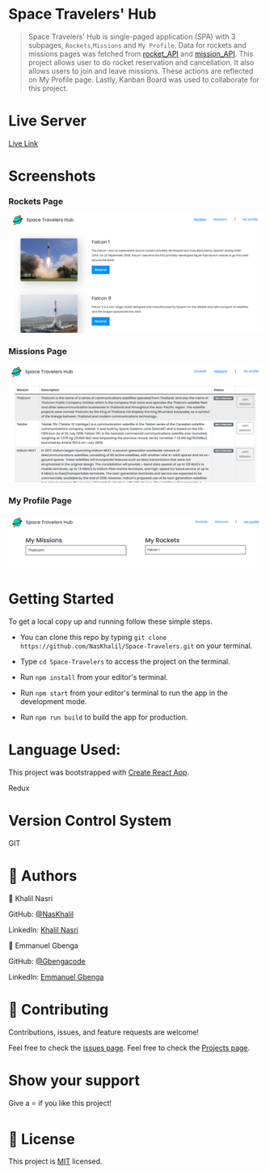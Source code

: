 # Space Travelers' Hub
> Space Travelers' Hub is single-paged application (SPA) with 3 subpages, `Rockets`,`Missions` and `My Profile`. Data for rockets and missions pages was fetched from [rocket_API](https://api.spacexdata.com/v3/rockets) and [mission_API](https://api.spacexdata.com/v3/missions). This project allows user to do rocket reservation and cancellation. It also allows users to join and leave missions. These actions are reflected on My Profile page. Lastly, Kanban Board was used to collaborate for this project.

# Live Server

[Live Link](https://space-travelers-app.netlify.app)

# Screenshots
### Rockets Page

![](./src/images/rockets.png)

### Missions Page

![](./src/images/missions.png)

### My Profile Page

![](./src/images/profile.png)



# Getting Started

To get a local copy up and running follow these simple steps.

- You can clone this repo by typing `git clone https://github.com/NasKhalil/Space-Travelers.git` on your terminal.

- Type `cd Space-Travelers` to access the project on the terminal.
  
- Run `npm install` from your editor's terminal.

- Run `npm start` from your editor's terminal to run the app in the development mode.

- Run `npm run build` to build the app for production.

# Language Used:

This project was bootstrapped with [Create React App](https://github.com/facebook/create-react-app).

Redux

# Version Control System

GIT

# 👤 Authors

👤 Khalil Nasri

GitHub: [@NasKhalil](https://github.com/NasKhalil)

LinkedIn: [Khalil Nasri](https://www.linkedin.com/in/nasri-khalil-androdev/)

👤 Emmanuel Gbenga

GitHub: [@Gbengacode](https://github.com/Gbengacode)

LinkedIn: [Emmanuel Gbenga](https://www.linkedin.com/in/emmanuel-gbenga/)

# 🤝 Contributing

Contributions, issues, and feature requests are welcome!

Feel free to check the [issues page](https://github.com/NasKhalil/Space-Travelers/issues).
Feel free to check the [Projects page](https://github.com/NasKhalil/Space-Travelers/projects).


# Show your support

Give a ⭐️ if you like this project!

# 📝 License

This project is [MIT](LICENSE) licensed.
